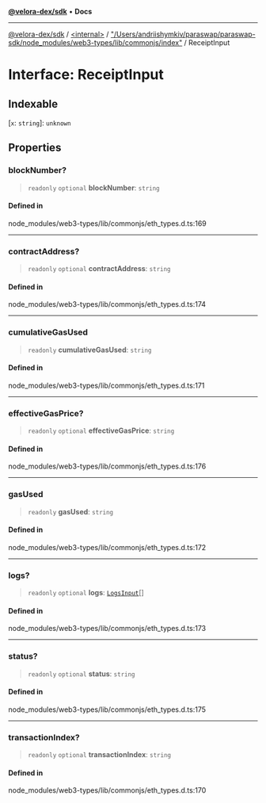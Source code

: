 [**@velora-dex/sdk**](../../../../README.md) • **Docs**

***

[@velora-dex/sdk](../../../../globals.md) / [\<internal\>](../../../README.md) / ["/Users/andriishymkiv/paraswap/paraswap-sdk/node\_modules/web3-types/lib/commonjs/index"](../README.md) / ReceiptInput

# Interface: ReceiptInput

## Indexable

 \[`x`: `string`\]: `unknown`

## Properties

### blockNumber?

> `readonly` `optional` **blockNumber**: `string`

#### Defined in

node\_modules/web3-types/lib/commonjs/eth\_types.d.ts:169

***

### contractAddress?

> `readonly` `optional` **contractAddress**: `string`

#### Defined in

node\_modules/web3-types/lib/commonjs/eth\_types.d.ts:174

***

### cumulativeGasUsed

> `readonly` **cumulativeGasUsed**: `string`

#### Defined in

node\_modules/web3-types/lib/commonjs/eth\_types.d.ts:171

***

### effectiveGasPrice?

> `readonly` `optional` **effectiveGasPrice**: `string`

#### Defined in

node\_modules/web3-types/lib/commonjs/eth\_types.d.ts:176

***

### gasUsed

> `readonly` **gasUsed**: `string`

#### Defined in

node\_modules/web3-types/lib/commonjs/eth\_types.d.ts:172

***

### logs?

> `readonly` `optional` **logs**: [`LogsInput`](LogsInput.md)[]

#### Defined in

node\_modules/web3-types/lib/commonjs/eth\_types.d.ts:173

***

### status?

> `readonly` `optional` **status**: `string`

#### Defined in

node\_modules/web3-types/lib/commonjs/eth\_types.d.ts:175

***

### transactionIndex?

> `readonly` `optional` **transactionIndex**: `string`

#### Defined in

node\_modules/web3-types/lib/commonjs/eth\_types.d.ts:170
